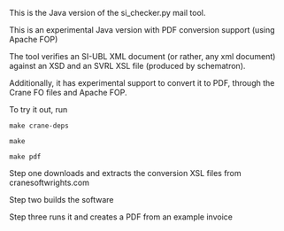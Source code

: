 
This is the Java version of the si_checker.py mail tool.

This is an experimental Java version with PDF conversion support (using Apache FOP)

The tool verifies an SI-UBL XML document (or rather, any xml document) against an XSD and an SVRL XSL file (produced by schematron).

Additionally, it has experimental support to convert it to PDF, through the Crane FO files and Apache FOP.


To try it out, run

    make crane-deps

    make

    make pdf


Step one downloads and extracts the conversion XSL files from cranesoftwrights.com

Step two builds the software

Step three runs it and creates a PDF from an example invoice
